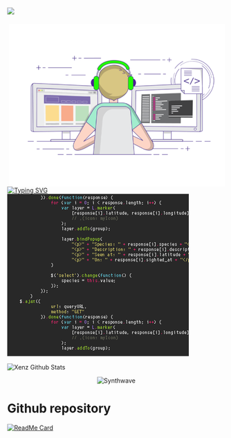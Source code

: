 
<h2> <img src="https://github.com/souvikguria98/souvikguria98/blob/master/Hi.gif" width="25"></h2>
<img align="right" alt="GIF" src="https://raw.githubusercontent.com/devSouvik/devSouvik/master/gif3.gif" width="500"/>



[![Typing SVG](https://readme-typing-svg.herokuapp.com?font=Neuton&size=25&color=30FF40&background=000000&center=true&vCenter=true&width=360&height=60&lines=HI+I'M+XENZ)](https://git.io/typing-svg)
<img src="https://github.com/MRVIVEK-CODER/Decompiler/blob/main/106824690-8dd73a00-66ad-11eb-89e2-53e13ac6f594.gif" alt="" border="0" />


![Xenz Github Stats](https://github-readme-stats.vercel.app/api?username=Xenz-11&show_icons=true_color=fff&icon_color=79ff97&text_color=9f9f9f&bg_color=151515)
<br>




<p align="center"><img src="https://thumbs.gfycat.com/GoodnaturedFondGaur-size_restricted.gif" alt="Synthwave" height="300" width="500"></p>

# Github repository


[![ReadMe Card](https://github-readme-stats.vercel.app/api/pin/?username=Xenz-11&repo=prank&show_owner=true)](https://github.com/Xenz-11/prank)
